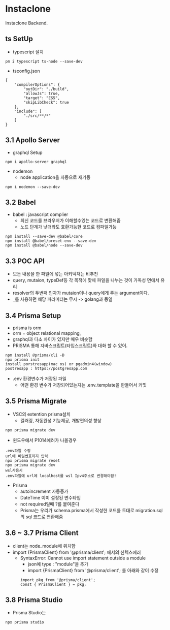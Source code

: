 # Instaclone

 Instaclone Backend.

## ts SetUp
- typescript 설치 
```
pm i typescript ts-node --save-dev
```
- tsconfig.json
```
{
    "compilerOptions": {
        "outDir": "./build",
        "allowJs": true,
        "target": "ES5",
        "skipLibCheck": true
    },
    "include": [
        "./src/**/*"
    ]
}
```

 ## 3.1 Apollo Server 

- graphql Setup
```
npm i apollo-server graphql
```
- nodemon 
    - node application을 자동으로 재기동
```
npm i nodemon --save-dev
```
## 3.2 Babel
- babel : javascript complier
    - 최신 코드를 브라우저가 이해할수있는 코드로 변환해줌 
    - 노드 단계가 낮더라도 호환가능한 코드로 컴파일가능 
```
npm install --save-dev @babel/core
npm install @babel/preset-env --save-dev
npm install @babel/node --save-dev
```

## 3.3 POC API 
- 모든 내용을 한 파일에 넣는 아키텍처는 비추천
- query, mutaion, typeDef등 각 목적에 맞체 파일을 나누는 것이 가독성 면에서 유리
- resolver의 두번째 인자가 mutaion이나 query에게 주는 argument이다. 
- _를 사용하면 해당 파라미터는 무시 -> golang과 동일

## 3.4 Prisma Setup
- prisma is orm
- orm = object relational mapping,
- graphql과 다소 차이가 있지만 매우 비슷함 
- PRISMA 통해 자바스크립트(타입스크립트)와 대화 할 수 있어. 
```
npm install @prisma/cli -D
npx prisma init
install porstresapp(mac os) or pgadmin4(window)
postresapp : https://postgresapp.com
```
- .env 환경변수가 저장된 파일 
    - 어떤 환경 변수가 저장되어있는지는 .env_template을 만들어서 커밋


## 3.5 Prisma Migrate 
- VSC의 extention prisma설치 
    - 컬러링, 자동완성 기능제공, 개발편의성 향상 
```
npx prisma migrate dev 
```
- 윈도우에서 P1014에러가 나올경우 
```
.env파일 수정 
url에 비밀번호까지 입력
npx prisma migrate reset 
npx prisma migrate dev 
wsl사용시 
.env파일에 url에 localhost를 wsl Ipv4주소로 변경해야함! 
```
- Prisma
    - autoincrement 자동증가
    - DateTime 이미 설정된 변수타입
    - not required일때 ?를 붙여준다 
    - Prisma는 우리가 schema.prisma에서 작성한 코드를 토대로 migration.sql의 sql 코드로 변환해줌

## 3.6 ~ 3.7 Prisma Client
- client는 node_module에 위치함
- import {PrismaClient} from '@prisma/client'; 에서의 신텍스에러
    - SyntaxError: Cannot use import statement outside a module
        - json에 type : "module"을 추가
        - import {PrismaClient} from '@prisma/client'; 를 아래와 같이 수정
        ``` 
        import pkg from '@prisma/client';
        const { PrismaClient } = pkg;
        ```

## 3.8 Prisma Studio
- Prisma Studio는 
```
npx prisma studio
```


